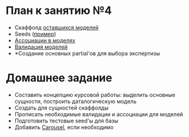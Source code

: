 План к занятию №4
=================

* Скаффолд [оставшихся моделей](lab4/models.md)
* Seeds ([пример](lab4/seeds.md))
* [Ассоциации в моделях](http://rusrails.ru/active-record-associations)
* [Валидация моделей](http://rusrails.ru/active-record-validations)
* *Создание основных partial'ов для выбора экспертизы

Домашнее задание
================

* Составить концепцию курсовой работы: выделить основные сущности, построить даталогическую модель
* Создать для сущностей скаффолды
* Прописать необходимые валидации и ассоциации для моделей
* Подготовить тестовые seed'ы для базы
* Добавить [Carousel](https://getbootstrap.com/examples/carousel), если необходимо
